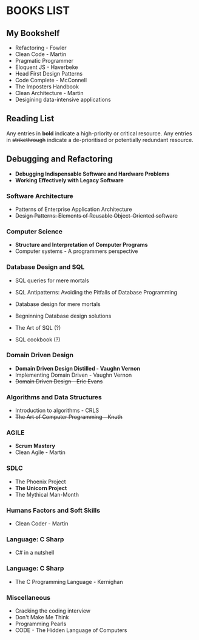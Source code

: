 # BOOKS LIST

## My Bookshelf

- Refactoring - Fowler
- Clean Code - Martin
- Pragmatic Programmer
- Eloquent JS - Haverbeke
- Head First Design Patterns
- Code Complete - McConnell
- The Imposters Handbook
- Clean Architecture - Martin
- Desigining data-intensive applications

## Reading List

Any entries in **bold** indicate a high-priority or critical resource. Any entries in ~~strikethrough~~ indicate a de-prioritised or potentially redundant resource.

## Debugging and Refactoring

- **Debugging Indispensable Software and Hardware Problems**
- **Working Effectively with Legacy Software**

### Software Architecture

- Patterns of Enterprise Application Architecture
- ~~Design Patterns: Elements of Reusable Object-Oriented software~~

### Computer Science

- **Structure and Interpretation of Computer Programs**
- Computer systems - A programmers perspective

### Database Design and SQL

- SQL queries for mere mortals
- SQL Antipatterns: Avoiding the Pitfalls of Database Programming
- Database design for mere mortals
- Begninning Database design solutions

- The Art of SQL (?)
- SQL cookbook (?)

### Domain Driven Design

- **Domain Driven Design Distilled - Vaughn Vernon**
- Implementing Domain Driven - Vaughn Vernon
- ~~Domain Driven Design - Eric Evans~~

### Algorithms and Data Structures

- Introduction to algorithms - CRLS
- ~~The Art of Computer Programming - Knuth~~

### AGILE

- **Scrum Mastery**
- Clean Agile - Martin

### SDLC

- The Phoenix Project
- **The Unicorn Project**
- The Mythical Man-Month

### Humans Factors and Soft Skills

- Clean Coder - Martin

### Language: C Sharp

- C# in a nutshell

### Language: C Sharp

- The C Programming Language - Kernighan

### Miscellaneous

- Cracking the coding interview
- Don't Make Me Think
- Programming Pearls
- CODE - The Hidden Language of Computers
